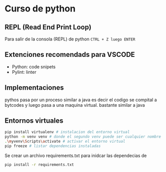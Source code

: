 # Curso de python

## REPL (Read End Print Loop)
Para salir de la consola (REPL) de python
`CTRL + Z luego ENTER`

## Extenciones recomendads para VSCODE
* Python: code snipets
* Pylint: linter

## Implementaciones
pythos pasa por un proceso similar a java es decir el codigo se compital a bytcodes y luego pasa a una maquina virtual. bastante similar a java

## Entornos virtuales
```bash
pip install virtualenv # instalacion del entorno virtual
python -m venv venv # donde el segundo venv puede ser cualquier nombre
.\myvenv\Scripts\activate # activar el entorno virtual
pip freeze # listar dependencias instaladas
```
Se crear un archivo requirements.txt para inidcar las dependecias de 
```bash
pip install -r requirements.txt
```